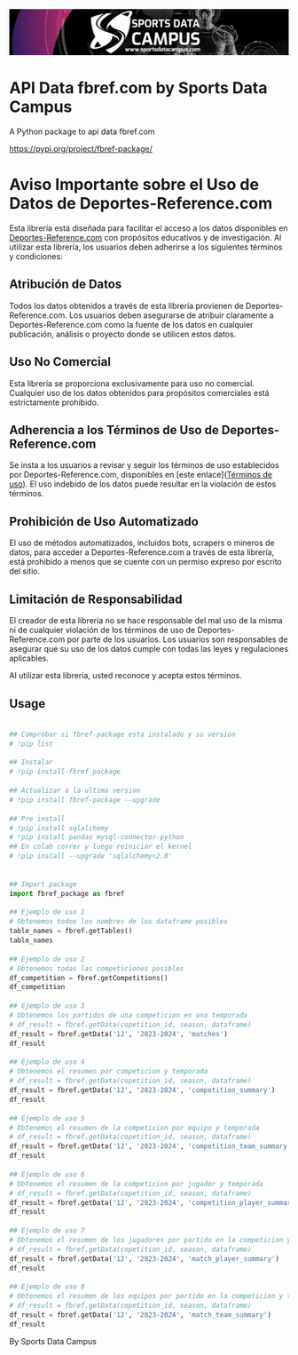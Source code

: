 


<img src="https://github.com/lucbra21/images/blob/main/sdc_logo.jpeg" alt="Sports Data Campus" />

# API Data fbref.com by Sports Data Campus

A Python package to api data fbref.com

https://pypi.org/project/fbref-package/

# Aviso Importante sobre el Uso de Datos de Deportes-Reference.com

Esta librería está diseñada para facilitar el acceso a los datos disponibles en [Deportes-Reference.com](https://www.sports-reference.com/) con propósitos educativos y de investigación. Al utilizar esta librería, los usuarios deben adherirse a los siguientes términos y condiciones:

## Atribución de Datos
Todos los datos obtenidos a través de esta librería provienen de Deportes-Reference.com. Los usuarios deben asegurarse de atribuir claramente a Deportes-Reference.com como la fuente de los datos en cualquier publicación, análisis o proyecto donde se utilicen estos datos.

## Uso No Comercial
Esta librería se proporciona exclusivamente para uso no comercial. Cualquier uso de los datos obtenidos para propósitos comerciales está estrictamente prohibido.

## Adherencia a los Términos de Uso de Deportes-Reference.com
Se insta a los usuarios a revisar y seguir los términos de uso establecidos por Deportes-Reference.com, disponibles en [este enlace]([Términos de uso](https://www.sports-reference.com/termsofuse.html?__hstc=218152582.fec85327c513cabac009730b02616118.1702551847368.1704787354268.1705570980226.7&__hssc=218152582.1.1705570980226&__hsfp=1018840319)). El uso indebido de los datos puede resultar en la violación de estos términos.

## Prohibición de Uso Automatizado
El uso de métodos automatizados, incluidos bots, scrapers o mineros de datos, para acceder a Deportes-Reference.com a través de esta librería, está prohibido a menos que se cuente con un permiso expreso por escrito del sitio.

## Limitación de Responsabilidad
El creador de esta librería no se hace responsable del mal uso de la misma ni de cualquier violación de los términos de uso de Deportes-Reference.com por parte de los usuarios. Los usuarios son responsables de asegurar que su uso de los datos cumple con todas las leyes y regulaciones aplicables.

Al utilizar esta librería, usted reconoce y acepta estos términos.


## Usage

```python

## Comprobar si fbref-package esta instalado y su version
# !pip list

## Instalar
# !pip install fbref_package

## Actualizar a la ultima version
# !pip install fbref-package --upgrade

## Pre install
# !pip install sqlalchemy
# !pip install pandas mysql-connector-python
## En colab correr y luego reiniciar el kernel
# !pip install --upgrade 'sqlalchemy<2.0'


## Import package
import fbref_package as fbref

## Ejemplo de uso 1
# Obtenemos todos los nombres de los dataframe posibles
table_names = fbref.getTables()
table_names

## Ejemplo de uso 2
# Obtenemos todas las competiciones posibles
df_competition = fbref.getCompetitions()
df_competition

## Ejemplo de uso 3
# Obtenemos los partidos de una competicion en una temporada
# df_result = fbref.getData(copetition_id, season, dataframe)
df_result = fbref.getData('12', '2023-2024', 'matches')
df_result

## Ejemplo de uso 4
# Obtenemos el resumen por competicion y temporada
# df_result = fbref.getData(copetition_id, season, dataframe)
df_result = fbref.getData('12', '2023-2024', 'competition_summary')
df_result

## Ejemplo de uso 5
# Obtenemos el resumen de la competicion por equipo y temporada
# df_result = fbref.getData(copetition_id, season, dataframe)
df_result = fbref.getData('12', '2023-2024', 'competition_team_summary')
df_result

## Ejemplo de uso 6
# Obtenemos el resumen de la competicion por jugador y temporada
# df_result = fbref.getData(copetition_id, season, dataframe)
df_result = fbref.getData('12', '2023-2024', 'competition_player_summary')
df_result

## Ejemplo de uso 7
# Obtenemos el resumen de los jugadores por partido en la competicion y temporada
# df_result = fbref.getData(copetition_id, season, dataframe)
df_result = fbref.getData('12', '2023-2024', 'match_player_summary')
df_result

## Ejemplo de uso 8
# Obtenemos el resumen de los equipos por partido en la competicion y temporada
# df_result = fbref.getData(copetition_id, season, dataframe)
df_result = fbref.getData('12', '2023-2024', 'match_team_summary')
df_result


```

By Sports Data Campus

